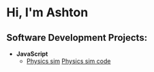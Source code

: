 <h1>Hi, I'm Ashton </h1>

<h2>Software Development Projects:</h2>

- <b>JavaScript</b>
  - [Physics sim](https://ashtonfaulkinberry.github.io/Physics_web_page/)</i> [Physics sim code](https://github.com/AshtonFaulkinberry/Physics_web_page)</i>

